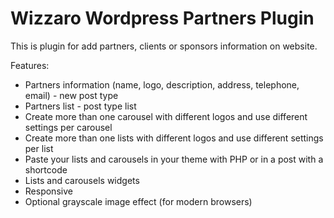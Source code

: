 Wizzaro Wordpress Partners Plugin
=================================

This is plugin for add partners, clients or sponsors information on website.

Features: 

* Partners information (name, logo, description, address, telephone, email) - new post type
* Partners list - post type list
* Create more than one carousel with different logos and use different settings per carousel
* Create more than one lists with different logos and use different settings per list
* Paste your lists and carousels in your theme with PHP or in a post with a shortcode
* Lists and carousels widgets
* Responsive
* Optional grayscale image effect (for modern browsers)
